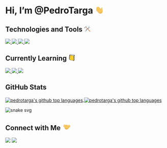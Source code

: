 
 # Hi, I’m @PedroTarga <img src="./media/waving-hand.gif" width="30px">

 ## Technologies and Tools <img src="./media/hammer-and-wrench.gif" width="20px">

<a href="https://github.com/PedroTarga">

 ![](https://img.shields.io/badge/Editor-VSCode-informational?style=flat&logo=visualstudiocode&logoColor=white&color=#61bb94)
 ![](https://img.shields.io/badge/Code-JavaScript-informational?style=flat&logo=javascript&logoColor=white&color=#61bb94)
 ![](https://img.shields.io/badge/Code-HTML-informational?style=flat&logo=html5&logoColor=white&color=#61bb94)
 ![](https://img.shields.io/badge/Code-CSS-informational?style=flat&logo=css3&logoColor=white&color=#61bb94)

</a>

 ## Currently Learning <img src="./media/books.gif" width="20px">

<a href="https://github.com/PedroTarga">

 ![](https://img.shields.io/badge/Code-Python-informational?style=flat&logo=python&logoColor=white&color=#61bb94)
 ![](https://img.shields.io/badge/Database-MySQL-informational?style=flat&logo=mysql&logoColor=white&color=#61bb94)
 ![](https://img.shields.io/badge/Backend-Node.js-informational?style=flat&logo=nodedotjs&logoColor=white&color=#61bb94)
 
</a>

 ## GitHub Stats 

<a href="https://github.com/PedroTarga">
 <img height="140px" align="center" src="https://github-readme-stats.vercel.app/api?username=pedrotarga&theme=vue&hide=contribs,prs&show_icons=true&bg_color=white" alt="pedrotarga's github top languages" />
 <img height="140px" align="center" src="https://github-readme-stats.vercel.app/api/top-langs/?username=pedrotarga&theme=vue&layout=compact&bg_color=white" alt="pedrotarga's github top languages" />
</a>


 ![snake svg](https://github.com/PedroTarga/PedroTarga/blob/output/github-contribution-grid-snake.svg)

 ## Connect with Me <img src="./media/shaking-hands.gif" width="30px"> 


<a href = "https://twitter.com/TargePeter"><img src="https://img.shields.io/badge/-Twitter-%23333?style=for-the-badge&logo=twitter&logoColor=white&color=blue"></a>
<a href = "mailto:targa.pe@gmail.com"><img src="https://img.shields.io/badge/-Gmail-%23333?style=for-the-badge&logo=gmail&logoColor=white&color=red" target="_blank"></a>


